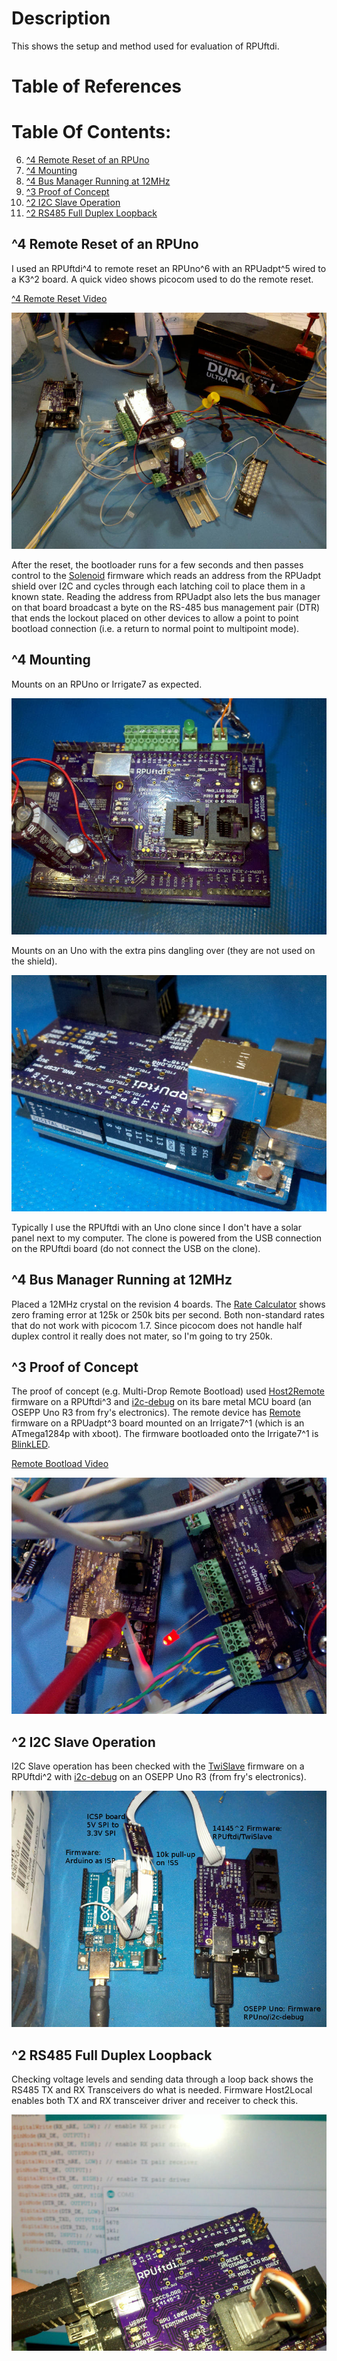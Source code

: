 # Description

This shows the setup and method used for evaluation of RPUftdi.

# Table of References


# Table Of Contents:

6. [^4 Remote Reset of an RPUno](#4-remote-reset-of-an-rpuno)
5. [^4 Mounting](#4-mounting)
4. [^4 Bus Manager Running at 12MHz](#4-bus-manager-running-at-12mhz)
3. [^3 Proof of Concept](#3-proof-of-concept)
2. [^2 I2C Slave Operation](#2-i2c-slave-operation)
1. [^2 RS485 Full Duplex Loopback](#2-rs485-full-duplex-loopback)


## ^4 Remote Reset of an RPUno

I used an RPUftdi^4 to remote reset an RPUno^6 with an RPUadpt^5 wired to a K3^2 board. A quick video shows picocom used to do the remote reset. 

[^4 Remote Reset Video](http://rpubus.org/Video/RPUno%5E6_RPUadpt%5E5_RPUftdi%5E4_K3%5E2_RemoteReset.mp4 "^4 Remote Reset Video")

![^4 Remote Reset](./RPUftdi^4_RPUno^6_RPUadpt^5_K3^2_RemoteReset.jpg "^4 Remote Reset")

After the reset, the bootloader runs for a few seconds and then passes control to the [Solenoid] firmware which reads an address from the RPUadpt shield over I2C and cycles through each latching coil to place them in a known state. Reading the address from RPUadpt also lets the bus manager on that board broadcast a byte on the RS-485 bus management pair (DTR) that ends the lockout placed on other devices to allow a point to point bootload connection (i.e. a return to normal point to multipoint mode).

[Solenoid]: https://github.com/epccs/RPUno/tree/master/Solenoid


## ^4 Mounting

Mounts on an RPUno or Irrigate7 as expected.

![Irrigate7 Mount](./14145^3_OnIrrigate7.jpg "Irrigate7 Mount")

Mounts on an Uno with the extra pins dangling over (they are not used on the shield). 

![Uno Mount](./14145^4_OnUno.jpg "Uno Mount")

Typically I use the RPUftdi with an Uno clone since I don't have a solar panel next to my computer. The clone is powered from the USB connection on the RPUftdi board (do not connect the USB on the clone).


## ^4 Bus Manager Running at 12MHz

Placed a 12MHz crystal on the revision 4 boards. The [Rate Calculator] shows zero framing error at 125k or 250k bits per second. Both non-standard rates that do not work with picocom 1.7. Since picocom does not handle half duplex control it really does not mater,  so I'm going to try 250k.

[Rate Calculator]: http://wormfood.net/avrbaudcalc.php


## ^3 Proof of Concept

The proof of concept (e.g. Multi-Drop Remote Bootload) used [Host2Remote] firmware on a RPUftdi^3 and [i2c-debug] on its bare metal MCU board (an OSEPP Uno R3 from fry's electronics). The remote device has [Remote] firmware on a RPUadpt^3 board mounted on an Irrigate7^1 (which is an ATmega1284p with xboot). The firmware bootloaded onto the Irrigate7^1 is [BlinkLED].

[Remote Bootload Video](http://rpubus.org/Video/14145%5E3_RPU_RemoteBootload.mp4 "Remote Bootload Video")

![Remote Bootload](./14145^3_RemoteBootload.jpg "Remote Bootload")

[Host2Remote]: https://github.com/epccs/RPUftdi/tree/master/Host2Remote
[Remote]: https://github.com/epccs/RPUadpt/tree/master/Remote
[BlinkLED]: https://github.com/epccs/Irrigate7/tree/master/BlinkLED


## ^2 I2C Slave Operation

I2C Slave operation has been checked with the [TwiSlave] firmware on a RPUftdi^2 with [i2c-debug] on an OSEPP Uno R3 (from fry's electronics).

![I2C Check Setup](./14145^2_I2cCheckSetup.jpg "I2C Check Setup")

[TwiSlave]: https://github.com/epccs/RPUftdi/tree/master/TwiSlave
[i2c-debug]: https://github.com/epccs/RPUno/tree/master/i2c-debug


## ^2 RS485 Full Duplex Loopback

Checking voltage levels and sending data through a loop back shows the RS485 TX and RX Transceivers do what is needed. Firmware Host2Local enables both TX and RX transceiver driver and receiver to check this.

![485 Loop Back](./14145^2_485LoopBack.jpg "485 Loop Back")

